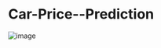 # Car-Price--Prediction
![image](https://user-images.githubusercontent.com/94734991/169634718-425c9c26-de77-44ef-bf2f-900c6265919f.png)
